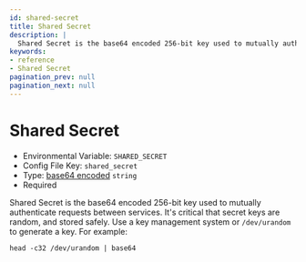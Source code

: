 ```yaml
---
id: shared-secret
title: Shared Secret
description: |
  Shared Secret is the base64 encoded 256-bit key used to mutually authenticate requests between services.
keywords:
- reference
- Shared Secret
pagination_prev: null
pagination_next: null
---
```



# Shared Secret
- Environmental Variable: `SHARED_SECRET`
- Config File Key: `shared_secret`
- Type: [base64 encoded](https://en.wikipedia.org/wiki/Base64) `string`
- Required

Shared Secret is the base64 encoded 256-bit key used to mutually authenticate requests between services. It's critical that secret keys are random, and stored safely. Use a key management system or `/dev/urandom` to generate a key. For example:

```
head -c32 /dev/urandom | base64
```

